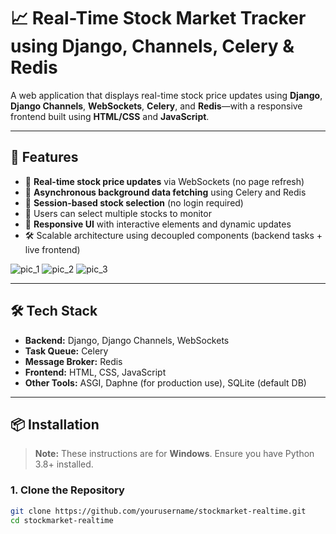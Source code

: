 # 📈 Real-Time Stock Market Tracker using Django, Channels, Celery & Redis

A web application that displays real-time stock price updates using **Django**, **Django Channels**, **WebSockets**, **Celery**, and **Redis**—with a responsive frontend built using **HTML/CSS** and **JavaScript**.

---

## 🚀 Features

- 🔄 **Real-time stock price updates** via WebSockets (no page refresh)
- 🧠 **Asynchronous background data fetching** using Celery and Redis
- 💾 **Session-based stock selection** (no login required)
- 🎯 Users can select multiple stocks to monitor
- 📱 **Responsive UI** with interactive elements and dynamic updates
- 🛠️ Scalable architecture using decoupled components (backend tasks + live frontend)


![pic_1](https://github.com/user-attachments/assets/ea3cb702-1d80-4d98-ba57-56baf17055f7)
![pic_2](https://github.com/user-attachments/assets/31af63ee-3b3d-47a3-a38f-90e9b22838bc)
![pic_3](https://github.com/user-attachments/assets/73214434-3b37-4f46-b19c-dc8427debcb9)



---

## 🛠️ Tech Stack

- **Backend:** Django, Django Channels, WebSockets
- **Task Queue:** Celery
- **Message Broker:** Redis
- **Frontend:** HTML, CSS, JavaScript
- **Other Tools:** ASGI, Daphne (for production use), SQLite (default DB)

---

## 📦 Installation

> **Note:** These instructions are for **Windows**. Ensure you have Python 3.8+ installed.

### 1. Clone the Repository
```bash
git clone https://github.com/yourusername/stockmarket-realtime.git
cd stockmarket-realtime
